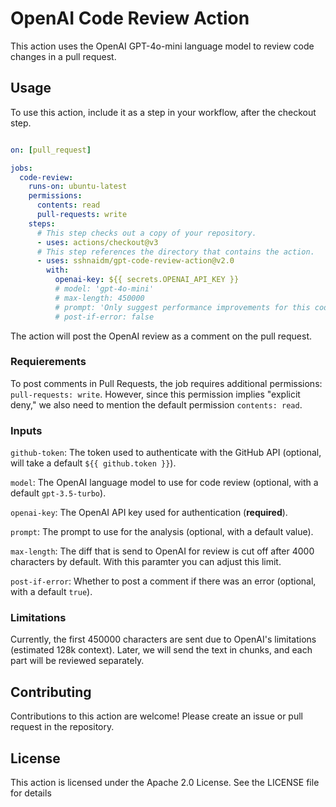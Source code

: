 # OpenAI Code Review Action

This action uses the OpenAI GPT-4o-mini language model to review code changes in a pull request.

## Usage

To use this action, include it as a step in your workflow, after the checkout step.

```yaml

on: [pull_request]

jobs:
  code-review:
    runs-on: ubuntu-latest
    permissions:
      contents: read
      pull-requests: write
    steps:
      # This step checks out a copy of your repository.
      - uses: actions/checkout@v3
      # This step references the directory that contains the action.
      - uses: sshnaidm/gpt-code-review-action@v2.0
        with:
          openai-key: ${{ secrets.OPENAI_API_KEY }}
          # model: 'gpt-4o-mini'
          # max-length: 450000
          # prompt: 'Only suggest performance improvements for this code.'
          # post-if-error: false

```

The action will post the OpenAI review as a comment on the pull request.

### Requierements

To post comments in Pull Requests, the job requires additional permissions: `pull-requests: write`. However, since this permission implies "explicit deny," we also need to mention the default permission `contents: read`.

### Inputs

`github-token`: The token used to authenticate with the GitHub API (optional, will take a default `${{ github.token }}`).

`model`: The OpenAI language model to use for code review (optional, with a default `gpt-3.5-turbo`).

`openai-key`: The OpenAI API key used for authentication (**required**).

`prompt`: The prompt to use for the analysis (optional, with a default value).

`max-length`: The diff that is send to OpenAI for review is cut off after 4000 characters by default. With this paramter you can adjust this limit.

`post-if-error`: Whether to post a comment if there was an error (optional, with a default `true`).

### Limitations

Currently, the first 450000 characters are sent due to OpenAI's limitations (estimated 128k context). Later, we will send the text in chunks, and each part will be reviewed separately.

## Contributing

Contributions to this action are welcome! Please create an issue or pull request in the repository.

## License

This action is licensed under the Apache 2.0 License. See the LICENSE file for details
